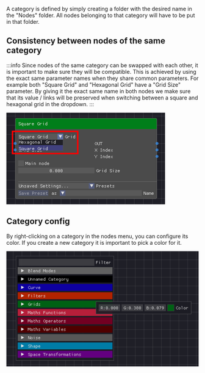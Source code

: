 
A category is defined by simply creating a folder with the desired name in the "Nodes" folder. All nodes belonging to that category will have to be put in that folder.

## Consistency between nodes of the same category

:::info
Since nodes of the same category can be swapped with each other, it is important to make sure they will be compatible. This is achieved by using the exact same parameter names when they share common parameters. For example both "Square Grid" and "Hexagonal Grid" have a "Grid Size" parameter. By giving it the exact same name in both nodes we make sure that its value / links will be preserved when switching between a square and hexagonal grid in the dropdown.
:::

![](./img/category-dropdown.png)

## Category config

By right-clicking on a category in the nodes menu, you can configure its color. If you create a new category it is important to pick a color for it.

![](./img/category-config.png)